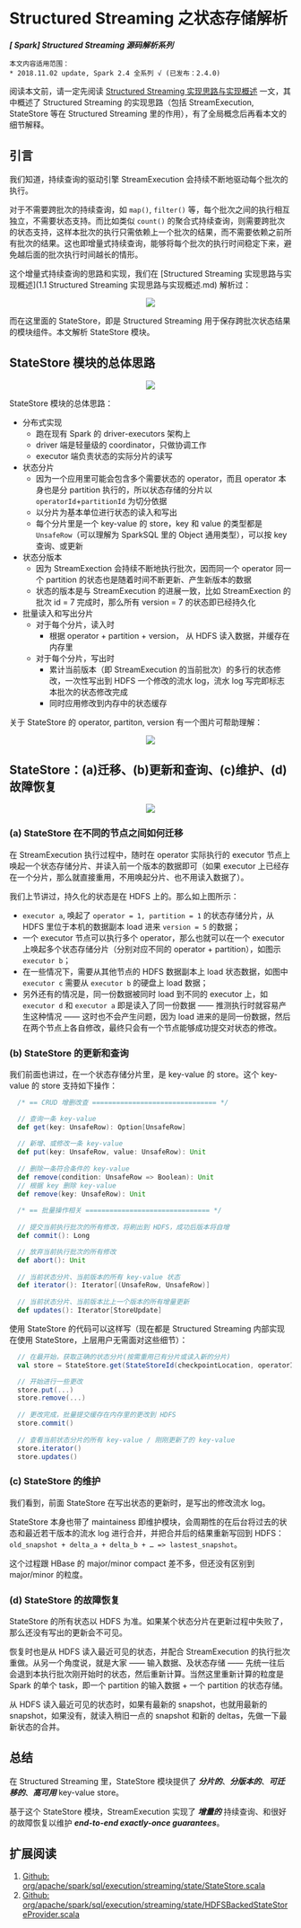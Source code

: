 # Structured Streaming 之状态存储解析 #

***[ Spark] Structured Streaming 源码解析系列***  


```
本文内容适用范围：
* 2018.11.02 update, Spark 2.4 全系列 √ (已发布：2.4.0)
```



阅读本文前，请一定先阅读 [Structured Streaming 实现思路与实现概述](./Structured%20Streaming%20实现思路与实现概述%20.md) 一文，其中概述了 Structured Streaming 的实现思路（包括 StreamExecution, StateStore 等在 Structured Streaming 里的作用），有了全局概念后再看本文的细节解释。

## 引言

我们知道，持续查询的驱动引擎 StreamExecution 会持续不断地驱动每个批次的执行。

对于不需要跨批次的持续查询，如 `map()`, `filter()` 等，每个批次之间的执行相互独立，不需要状态支持。而比如类似 `count()` 的聚合式持续查询，则需要跨批次的状态支持，这样本批次的执行只需依赖上一个批次的结果，而不需要依赖之前所有批次的结果。这也即增量式持续查询，能够将每个批次的执行时间稳定下来，避免越后面的批次执行时间越长的情形。

这个增量式持续查询的思路和实现，我们在 [Structured Streaming 实现思路与实现概述](1.1 Structured Streaming 实现思路与实现概述.md) 解析过：

<p align="center"><img src="./structstream/20250420010.png"></p>

而在这里面的 StateStore，即是 Structured Streaming 用于保存跨批次状态结果的模块组件。本文解析 StateStore 模块。

## StateStore 模块的总体思路

<p align="center"><img src="./structstream/20250420011.png"></p>

StateStore 模块的总体思路：
- 分布式实现
    - 跑在现有 Spark 的 driver-executors 架构上
    - driver 端是轻量级的 coordinator，只做协调工作
    - executor 端负责状态的实际分片的读写
- 状态分片
    - 因为一个应用里可能会包含多个需要状态的 operator，而且 operator 本身也是分 partition 执行的，所以状态存储的分片以 `operatorId`+`partitionId` 为切分依据
    - 以分片为基本单位进行状态的读入和写出
    - 每个分片里是一个 key-value 的 store，key 和 value 的类型都是 `UnsafeRow`（可以理解为 SparkSQL 里的 Object 通用类型），可以按 key 查询、或更新
- 状态分版本
    - 因为 StreamExection 会持续不断地执行批次，因而同一个 operator 同一个 partition 的状态也是随着时间不断更新、产生新版本的数据
    - 状态的版本是与 StreamExecution 的进展一致，比如 StreamExection 的批次 id = 7 完成时，那么所有 version = 7 的状态即已经持久化
- 批量读入和写出分片
    - 对于每个分片，读入时
        - 根据 operator + partition + version， 从 HDFS 读入数据，并缓存在内存里
    - 对于每个分片，写出时
        - 累计当前版本（即 StreamExecution 的当前批次）的多行的状态修改，一次性写出到 HDFS 一个修改的流水 log，流水 log 写完即标志本批次的状态修改完成
        - 同时应用修改到内存中的状态缓存

关于 StateStore 的 operator, partiton, version 有一个图片可帮助理解：

<p align="center"><img src="./structstream/20250420012.png"></p>

## StateStore：(a)迁移、(b)更新和查询、(c)维护、(d)故障恢复

<p align="center"><img src="./structstream/20250420011.png"></p>

### (a) StateStore 在不同的节点之间如何迁移

在 StreamExecution 执行过程中，随时在 operator 实际执行的 executor 节点上唤起一个状态存储分片、并读入前一个版本的数据即可（如果 executor 上已经存在一个分片，那么就直接重用，不用唤起分片、也不用读入数据了）。

我们上节讲过，持久化的状态是在 HDFS 上的。那么如上图所示：

- `executor a`, 唤起了 `operator = 1, partition = 1` 的状态存储分片，从 HDFS 里位于本机的数据副本 load 进来 `version = 5` 的数据；
- 一个 executor 节点可以执行多个 operator，那么也就可以在一个 executor 上唤起多个状态存储分片（分别对应不同的 operator + partition），如图示 `executor b`；
- 在一些情况下，需要从其他节点的 HDFS 数据副本上 load 状态数据，如图中 `executor c` 需要从 `executor b` 的硬盘上 load 数据；
- 另外还有的情况是，同一份数据被同时 load 到不同的 executor 上，如 `executor d` 和 `executor a` 即是读入了同一份数据 —— 推测执行时就容易产生这种情况 —— 这时也不会产生问题，因为 load 进来的是同一份数据，然后在两个节点上各自修改，最终只会有一个节点能够成功提交对状态的修改。

### (b) StateStore 的更新和查询

我们前面也讲过，在一个状态存储分片里，是 key-value 的 store。这个 key-value 的 store 支持如下操作：

```scala
  /* == CRUD 增删改查 =============================== */

  // 查询一条 key-value
  def get(key: UnsafeRow): Option[UnsafeRow]
    
  // 新增、或修改一条 key-value
  def put(key: UnsafeRow, value: UnsafeRow): Unit
    
  // 删除一条符合条件的 key-value
  def remove(condition: UnsafeRow => Boolean): Unit
  // 根据 key 删除 key-value
  def remove(key: UnsafeRow): Unit
  
  /* == 批量操作相关 =============================== */
    
  // 提交当前执行批次的所有修改，将刷出到 HDFS，成功后版本将自增
  def commit(): Long

  // 放弃当前执行批次的所有修改
  def abort(): Unit
    
  // 当前状态分片、当前版本的所有 key-value 状态
  def iterator(): Iterator[(UnsafeRow, UnsafeRow)]
    
  // 当前状态分片、当前版本比上一个版本的所有增量更新
  def updates(): Iterator[StoreUpdate]
```

使用 StateStore 的代码可以这样写（现在都是 Structured Streaming 内部实现在使用 StateStore，上层用户无需面对这些细节）：

```scala
  // 在最开始，获取正确的状态分片(按需重用已有分片或读入新的分片)
  val store = StateStore.get(StateStoreId(checkpointLocation, operatorId, partitionId), ..., version, ...)

  // 开始进行一些更改
  store.put(...)
  store.remove(...)
    
  // 更改完成，批量提交缓存在内存里的更改到 HDFS
  store.commit()
    
  // 查看当前状态分片的所有 key-value / 刚刚更新了的 key-value
  store.iterator()
  store.updates()
```

### (c) StateStore 的维护

我们看到，前面 StateStore 在写出状态的更新时，是写出的修改流水 log。

StateStore 本身也带了 maintainess 即维护模块，会周期性的在后台将过去的状态和最近若干版本的流水 log 进行合并，并把合并后的结果重新写回到 HDFS：`old_snapshot + delta_a + delta_b + … => lastest_snapshot`。

这个过程跟 HBase 的 major/minor compact 差不多，但还没有区别到 major/minor 的粒度。

### (d) StateStore 的故障恢复

StateStore 的所有状态以 HDFS 为准。如果某个状态分片在更新过程中失败了，那么还没有写出的更新会不可见。

恢复时也是从 HDFS 读入最近可见的状态，并配合 StreamExecution 的执行批次重做。从另一个角度说，就是大家 —— 输入数据、及状态存储 —— 先统一往后会退到本执行批次刚开始时的状态，然后重新计算。当然这里重新计算的粒度是 Spark 的单个 task，即一个 partition 的输入数据 + 一个 partition 的状态存储。

从 HDFS 读入最近可见的状态时，如果有最新的 snapshot，也就用最新的 snapshot，如果没有，就读入稍旧一点的 snapshot 和新的 deltas，先做一下最新状态的合并。

## 总结

在 Structured Streaming 里，StateStore 模块提供了 ***分片的***、***分版本的***、***可迁移的***、***高可用***  key-value store。

基于这个 StateStore 模块，StreamExecution 实现了 ***增量的*** 持续查询、和很好的故障恢复以维护 ***end-to-end exactly-once guarantees***。

## 扩展阅读

1. [Github: org/apache/spark/sql/execution/streaming/state/StateStore.scala](https://github.com/apache/spark/blob/master/sql/core/src/main/scala/org/apache/spark/sql/execution/streaming/state/StateStore.scala)
2. [Github: org/apache/spark/sql/execution/streaming/state/HDFSBackedStateStoreProvider.scala](https://github.com/apache/spark/blob/master/sql/core/src/main/scala/org/apache/spark/sql/execution/streaming/state/HDFSBackedStateStoreProvider.scala)

<br/>
<br/>